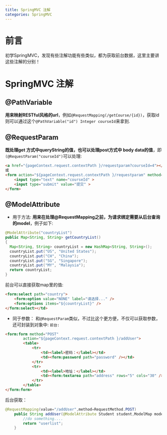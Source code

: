 ```yaml
---
title: SpringMVC 注解
categories: SpringMVC
---
```


# 前言
初学SpringMVC，发现有些注解功能有些类似，都为获取前台数据，这里主要讲这些注解的分别！

# SpringMVC 注解
## @PathVariable
**用来映射RESTful风格的url**，例如`@RequestMapping(/getCourse/{id})`，获取id则可以通过这个`@PathVariable("id") Integer courseId`来拿到.

## @RequestParam
**既处理get 方式中queryString的值，也可以处理post方式中 body data的值**，即`(@RequestParam("courseId")`可以处理:
``` html
<a href="{pageContext.request.contextPath }/requestparam?courseId=4"></a>
或
<form action="${pageContext.request.contextPath }/requestparam" method="post">
	<input type="text" name="courseId" >
	<input type="submit" value="提交" >
</form>
```

## @ModelAttribute
- 用于方法:
**用来在处理@RequestMapping之前，为请求绑定需要从后台查询的model**，例子如下:
``` java
@ModelAttribute("countryList")
public Map<String, String> getCountryList()
{
  Map<String, String> countryList = new HashMap<String, String>();
  countryList.put("US", "United States");
  countryList.put("CH", "China");
  countryList.put("SG", "Singapore");
  countryList.put("MY", "Malaysia");
  return countryList;
}
```
前台可以直接获取map里的值:
``` html
<form:select path="country">
	<form:option value="NONE" label="请选择..." />
	<form:options items="${countryList}" />
</form:select></td>
```
- 同于参数：
和`@RequestParam`类似，不过比这个更方便，不仅可以获取参数，还可封装到对象中:
`前台:`
``` html
<form:form method="POST"
		action="${pageContext.request.contextPath }/addUser">
		<table>
			<tr>
				<td><label>密码：</label></td>
				<td><form:password path="password" /></td>
			</tr>
			<tr>
				<td><label>地址：</label></td>
				<td><form:textarea path="address" rows="5" cols="30" /></td>
			</tr>
		</table>
</form:form>
```
后台获取：
``` java
@RequestMapping(value="/addUser",method=RequestMethod.POST)
	public String addUser(@ModelAttribute Student student,ModelMap model){
		//do something....
		return "userlist";
	}
```
## 